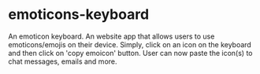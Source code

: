# emoticons-keyboard
An emoticon keyboard.
An website app that allows users to use emoticons/emojis on their device. Simply, click on an icon on the keyboard and then click on 'copy emoicon' button. User can now paste the icon(s) to chat messages, emails and more.
